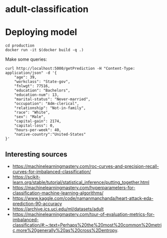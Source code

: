 # adult-classification



# Deploying model


```{bash}
cd production
docker run -it $(docker build -q .)
```

Make some queries: 

```{r}
curl http://localhost:5000/getPrediction -H "Content-Type: application/json" -d '{
    "age": 39,
    "workclass": "State-gov",
    "fnlwgt": 77516,
    "education": "Bachelors",
    "education-num": 13,
    "marital-status": "Never-married",
    "occupation": "Adm-clerical",
    "relationship": "Not-in-family",
    "race": "White",
    "sex": "Male",
    "capital-gain": 2174,
    "capital-loss": 0,
    "hours-per-week": 40,
    "native-country":"United-States"
}'

```

## Interesting sources 

- https://machinelearningmastery.com/roc-curves-and-precision-recall-curves-for-imbalanced-classification/
- https://scikit-learn.org/stable/tutorial/statistical_inference/putting_together.html
- https://machinelearningmastery.com/hyperparameters-for-classification-machine-learning-algorithms/
- https://www.kaggle.com/code/namanmanchanda/heart-attack-eda-prediction-90-accuracy
- https://archive.ics.uci.edu/ml/datasets/adult
- https://machinelearningmastery.com/tour-of-evaluation-metrics-for-imbalanced-classification/#:~:text=Perhaps%20the%20most%20common%20metric,more%20generally%20as%20cross%2Dentropy.

